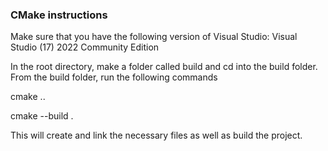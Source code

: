 ### CMake instructions

Make sure that you have the following version of Visual Studio:
Visual Studio (17) 2022 Community Edition

In the root directory, make a folder called build and cd into the build folder.
From the build folder, run the following commands

cmake ..

cmake --build .

This will create and link the necessary files as well as build the project.
